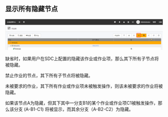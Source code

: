 ## 显示所有隐藏节点
![](./images/隐藏节点1.png)

缺省时，如果用户在SDC上配置的隐藏该作业或作业项，那么其下所有子节点将被隐藏。

禁止作业的节点，其下所有子节点将被隐藏。
 
未被要求的作业，其下所有作业或作业项未被触发操作，则该未被要求的作业将被隐藏。 

如果该节点A为隐藏，但其下其中一分支B1的某个作业或作业项C1被触发操作，那么该分支 (A-B1-C1) 将被显示，而其余分支（A-B2-C2）为隐藏。